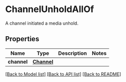 # ChannelUnholdAllOf

A channel initiated a media unhold.
## Properties
Name | Type | Description | Notes
------------ | ------------- | ------------- | -------------
**channel** | [**Channel**](Channel.md) |  |

[[Back to Model list]](../README.md#documentation-for-models) [[Back to API list]](../README.md#documentation-for-api-endpoints) [[Back to README]](../README.md)

